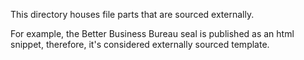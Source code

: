 This directory houses file parts that are sourced externally.

For example, the Better Business Bureau seal is published
as an html snippet, therefore, it's considered externally sourced
template.